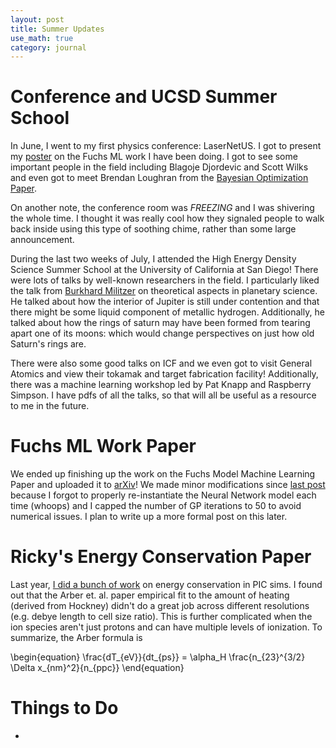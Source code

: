 ```yaml
---
layout: post
title: Summer Updates
use_math: true
category: journal
---
```

# Conference and UCSD Summer School
In June, I went to my first physics conference: LaserNetUS. I got to present my [poster](https://ronak-n-desai.github.io/images/LaserNet23_Poster.pdf) on the Fuchs ML work I have been doing. I got to see some important people in the field including Blagoje Djordevic and Scott Wilks and even got to meet Brendan Loughran from the [Bayesian Optimization Paper](https://www.cambridge.org/core/journals/high-power-laser-science-and-engineering/article/automated-control-and-optimization-of-laserdriven-ion-acceleration/067E7D12CC7461E51E51B426BC7BDC40). 

On another note, the conference room was *FREEZING* and I was shivering the whole time. I thought it was really cool how they signaled people to walk back inside using this type of soothing chime, rather than some large announcement.

During the last two weeks of July, I attended the High Energy Density Science Summer School at the University of California at San Diego! There were lots of talks by well-known researchers in the field. I particularly liked the talk from [Burkhard Militzer](http://militzer.berkeley.edu/) on theoretical aspects in planetary science. He talked about how the interior of Jupiter is still under contention and that there might be some liquid component of metallic hydrogen. Additionally, he talked about how the rings of saturn may have been formed from tearing apart one of its moons: which would change perspectives on just how old Saturn's rings are.

There were also some good talks on ICF and we even got to visit General Atomics and view their tokamak and target fabrication facility! Additionally, there was a machine learning workshop led by Pat Knapp and Raspberry Simpson. I have pdfs of all the talks, so that will all be useful as a resource to me in the future.

# Fuchs ML Work Paper
We ended up finishing up the work on the Fuchs Model Machine Learning Paper and uploaded it to [arXiv](https://arxiv.org/abs/2307.16036)! We made minor modifications since [last post](https://ronak-n-desai.github.io/23sum2/) because I forgot to properly re-instantiate the Neural Network model each time (whoops) and I capped the number of GP iterations to 50 to avoid numerical issues. I plan to write up a more formal post on this later. 

# Ricky's Energy Conservation Paper
Last year, [I did a bunch of work](https://ronak-n-desai.github.io/22aut6/) on energy conservation in PIC sims. I found out that the Arber et. al. paper empirical fit to the amount of heating (derived from Hockney) didn't do a great job across different resolutions (e.g. debye length to cell size ratio). This is further complicated when the ion species aren't just protons and can have multiple levels of ionization. To summarize, the Arber formula is 

\begin{equation}
  \frac{dT_{eV}}{dt_{ps}} = \alpha_H \frac{n_{23}^{3/2} \Delta x_{nm}^2}{n_{ppc}}
\end{equation}
# Things to Do
- 
